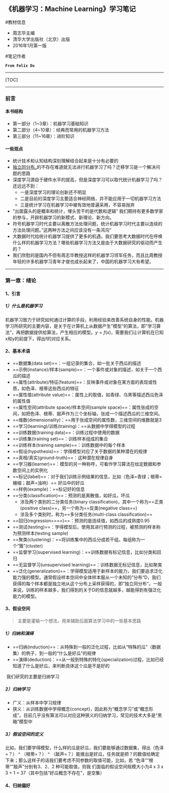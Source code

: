 ## 《机器学习：Machine Learning》学习笔记

#教材信息

- 周志华主编
- 清华大学出版社（北京）出版
- 2016年1月第一版

#笔记作者

**`From Felix Du`**

------

[TOC]

------

### 前言

#### 本书结构

- 第一部分（1~3章）：机器学习基础知识
- 第二部分（4~10章）：经典而常用的机器学习方法
- 第三部分（11~16章）：进阶知识

#### 一些观点

- 统计技术和认知结构深刻理解结合起来是十分有必要的
- [独立同分布_](https://baike.baidu.com/item/独立同分布/6715110)的不存在难道就无法进行机器学习了吗？迁移学习是一个解决问题的思路
- 深度学习源自于硬件水平的提高，但是深度学习可以取代统计机器学习了吗？还远远不到：
  - 一是深度学习的理论创新还不明显
  - 二是目前的深度学习主要适合神经网络，并不能应用于一切机器学习方法
  - 三是统计学习在机器学习中被有效地普遍采用，不容易抛弃
- ”出面露头的是概率和统计，埋头苦干的是代数和逻辑“ 我们期待有更多数学家的参与，开辟机器学习的新模式、新理论、新方向。
- 符号机器学习时代主要以离散方法处理问题，统计机器学习时代主要以连续的方法处理问题。”这两种方法之间应该没有一条鸿沟“
- 大数据时代给统计机器学习提供了更多的机遇。我们要思考大数据时代在呼唤什么样的机器学习方法？哪些机器学习方法又是由于大数据研究的驱动而产生的？
- 我们欣慰的是国内不但有周志华教授这样的机器学习领军任务，而且比周教授年轻的许多机器学习青年才俊也成长起来了，中国的机器学习大有希望。

------

### 第一章：绪论

#### 1、引言

##### 1）什么是机器学习

​	机器学习致力于研究如何通过计算的手段，利用经验来改善系统自身的性能。机器学习所研究的主要内容，是关于在计算机上从数据产生”模型“的算法，即”学习算法“，再把数据提供给算法，产生相应的模型。$y=f(x)$，需要我们让计算机在已知x和y的前提下，得出f的对应关系。

#### 2、基本术语

- ==数据集(data set)==：一组记录的集合，如一批关于西瓜的描述
- ==示例(instance)/样本(sample)==：一个事件或对象的描述，如关于一个西瓜的描述
- ==属性(attribute)/特征(feature)==：反映事件或对象在某方面的表现或性质，如色泽、根蒂这些西瓜的特征
- ==属性值(attribute value)==：属性上的取值，如青绿、乌黑等描述西瓜色泽的属性值
- ==属性空间(attribute space)/样本空间(sample space)==：属性张成的空间，如把色泽、根蒂、敲声作为三个坐标轴，张成一个描述西瓜的三维空间。
- ==维数(dimensionality)：==用于张成空间的属性数，三维空间的维数就是3
- ==学习(learning)/训练(training)：==从数据中学得模型的过程
- ==训练数据(training data)==：训练过程中使用的数据
- ==训练集(training set)==：训练样本组成的集合
- ==训练样本(training sample)==：训练数据中的每个样本
- ==假设(hypothesis)==：学得模型对应了关于数据的某种潜在的规律
- ==真相/真实(ground-truth)==：这种潜在规律自身
- ==学习器(learner)==：模型的另一种称呼，可看作学习算法在给定数据和参数空间上的实例化
- ==标记(label)==：对于我们训练示例结果的信息，比如（色泽=青绿；根蒂=蜷缩；敲声=浊响）== 好瓜中的好瓜
- ==样例(example)：==标记好的信息
- ==分类(classification)==：预测的是离散值，如好瓜，坏瓜
  - 涉及两个类别的二分类任务(binary classification)，其中一个称为==正类(positive class)==，另一个称为==反类(negative class==)
  - 涉及多个类别时，称为==多分类任务(multi-class classification)==
- ==回归(regression====)==：预测的是连续值，如西瓜的成熟度0.95
- ==测试(testing)==：学得模型后，使用其进行预测的过程，被预测的样本称为预测样本(testing sample)
- ==聚类(clustering)：==将训练集中的西瓜分成若干组，每组称为一个“簇”(cluster)
- ==监督学习(supervised learning)：==训练数据有标记信息，比如分类和回归
- ==无监督学习(unsupervised learning)==：训练数据无标记信息，比如聚类
- ==泛化(generalization)==：学得模型适用于新样本的能力，我们要追求泛化能力强的模型。通常假设样本空间中全体样本服从一个未知的”分布“D，我们获得的每个样本都是独立地从这个分布上采样获得的，即”独立同分布“。一般来说，训练的样本越多，我们得到的关于D的信息就越多，越能得到有强泛化能力的模型。

#### 3、假设空间

>主要是灌输一个想法，用来辅助后面算法学习中的一些基本思路

##### 1）归纳和演绎

- ==归纳(induction)==：从特殊到一般的泛化过程，比如从“特殊的瓜”（数据集）的例子，到一般的“什么是好瓜”的规律
- ==演绎(deduction)：==从一般到特殊的特化(specialization)过程，比如已经知道了什么是好瓜，来判断具体这个瓜是不是好的

​	我们研究的主要是归纳学习

##### 2）归纳学习

- 广义：从样本中学习规律
- 狭义：从训练数据中学得概念(concept)，因此称为“概念学习”或“概念形成”。目前几乎没有算法可以对应这种狭义的归纳学习，常见的技术大多是“黑箱”模型中

##### 3）假设空间的定义

​	比如，我们要学得模型，什么样的瓜是好瓜，我们要能够通过数据集，得出（色泽=？） ^ （根蒂=？） ^ （敲声=？）能推出是好瓜，任务就是把？的数值给确定下来；那么这样子的话我们要考虑不同参数的取值可能，比如，若 “色泽”“根蒂”“敲声”分别有3、2、2 种可能取值，则我 们面临的假设空间规模大小为4 x 3 x 3 + 1 = 37（其中包括“好瓜概念不存在”，是空集）

#### 4、归纳偏好
